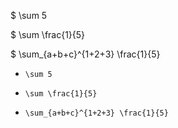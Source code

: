 

$ \sum 5

$ \sum \frac{1}{5}

$ \sum_{a+b+c}^{1+2+3} \frac{1}{5}

- `` \sum 5 ``

- `` \sum \frac{1}{5} ``

- `` \sum_{a+b+c}^{1+2+3} \frac{1}{5} ``



